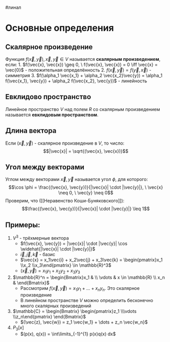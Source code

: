 #линал 
# Основные определения
## Скалярное произведение
Функция $f(\vec{x}, \vec{y}), \vec{x}, \vec{y} \in V$ называется **скалярным произведением**, если:
	1. $f(\vec{x}, \vec{x}) \geq 0, \ f(\vec{x}, \vec{x}) = 0 \iff \vec{x} = \vec{0}$ - положительная определённость
	2. $f(\vec{x}, \vec{y}) = f(\vec{y}, \vec{x})$ - симметрия
	3. $f(\alpha_1 \vec{x_1} + \alpha_2 \vec{x_2}\vec{y}) = \alpha_1 f(\vec{x_1}, \vec{y}) + \alpha_2 f(\vec{x_2}, \vec{y})$ - линейность
## Евклидово пространство
Линейное пространство $V$ над полем $R$ со скалярным произведением называется **евклидовым пространством**.
## Длина вектора
Если $(\vec{x}, \vec{y})$ - скалярное произведение в $V$, то число: $$|\vec{x}| = \sqrt{(\vec{x}, \vec{x})}$$
## Угол между векторами
Углом между векторами $\vec{x}, \vec{y}$ называется угол $\phi$, для которого: $$\cos \phi = \frac{(\vec{x}, \vec{y})}{|\vec{x}| \cdot |\vec{y}|}, \ \vec{x} \neq 0, \ \vec{y} \neq 0$$
Проверим, что ([[Неравенство Коши-Буняковского]]): $$\frac{(\vec{x}, \vec{y})}{|\vec{x}| \cdot |\vec{y}|} \leq 1$$
## Примеры:
1. $V^3$ - трёхмерные вектора
	- $f(\vec{x}, \vec{y}) = |\vec{x}| \cdot |\vec{y}| \cos \widehat{|\vec{x}| \cdot |\vec{y}|}$
	- $\vec{i}, \vec{j}, \vec{k}$ - базис
	- $\vec{x} = x_1\vec{i} + x_2\vec{j} + x_3\vec{k} = \begin{pmatrix}x_1 \\x_2 \\x_3\end{pmatrix} \in \mathbb{R}^3$
	- $(\vec{x}, \vec{y}) = x_1y_1 + x_2y_2 + x_3y_3$
2. $\mathbb{R}^n = \begin{Bmatrix}x_1 &  \\ \vdots & x \in \mathbb{R} \\ x_n & \end{Bmatrix}$
	- Рассмотрим $f(\vec{x}, \vec{y}) = x_1y_1 + \dots + x_n y_n$. Это скалярное произведение
	- В линейном пространстве $V$ можно определить бесконечно много скалярных произведений
3. $\mathbb{C} = \begin{Bmatrix} \begin{pmatrix}z_1 \\\vdots \\z_n\end{pmatrix} \end{Bmatrix}$
	- $(\vec{z}, \vec{w}) = z_1 \vec{w_1} + \dots + z_n \vec{w_n}$
4. $P_3[x]$
	- $(p(x), q(x)) = \int\limits_{-1}^{1} p(x)q(x) dx$